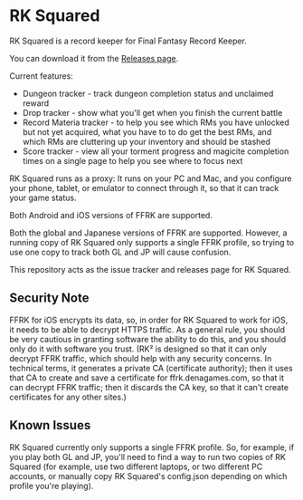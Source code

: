 # RK Squared

RK Squared is a record keeper for Final Fantasy Record Keeper.

You can download it from the [Releases page](https://github.com/rk-squared/rk-squared/releases).

Current features:

- Dungeon tracker - track dungeon completion status and unclaimed reward
- Drop tracker - show what you'll get when you finish the current battle
- Record Materia tracker - to help you see which RMs you have unlocked but not yet acquired, what you have to to do get the best RMs, and which RMs are cluttering up your inventory and should be stashed
- Score tracker - view all your torment progress and magicite completion times on a single page to help you see where to focus next

RK Squared runs as a proxy: It runs on your PC and Mac, and you configure your phone, tablet, or emulator to connect through it, so that it can track your game status.

Both Android and iOS versions of FFRK are supported.

Both the global and Japanese versions of FFRK are supported. However, a running copy of RK Squared only supports a single FFRK profile, so trying to use one copy to track both GL and JP will cause confusion.

This repository acts as the issue tracker and releases page for RK Squared.

## Security Note

FFRK for iOS encrypts its data, so, in order for RK Squared to work for iOS, it needs to be able to decrypt HTTPS traffic. As a general rule, you should be very cautious in granting software the ability to do this, and you should only do it with software you trust. (RK² is designed so that it can only decrypt FFRK traffic, which should help with any security concerns. In technical terms, it generates a private CA (certificate authority); then it uses that CA to create and save a certificate for ffrk.denagames.com, so that it can decrypt FFRK traffic; then it discards the CA key, so that it can't create certificates for any other sites.)

## Known Issues

RK Squared currently only supports a single FFRK profile. So, for example, if you play both GL and JP, you'll need to find a way to run two copies of RK Squared (for example, use two different laptops, or two different PC accounts, or manually copy RK Squared's config.json depending on which profile you're playing).
